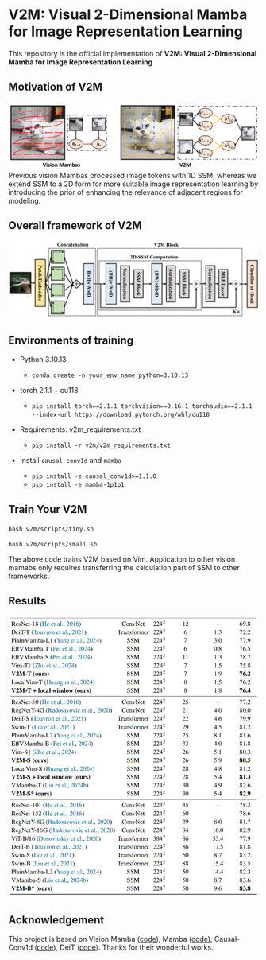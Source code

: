 # V2M: Visual 2-Dimensional Mamba for Image Representation Learning

This repository is the official implementation of **V2M: Visual 2-Dimensional Mamba for Image Representation Learning**

## Motivation of V2M

![Alt text](./motivation.png)
Previous vision Mambas processed image tokens with 1D SSM, whereas we extend SSM to a 2D form for more suitable image representation
learning by introducing the prior of enhancing the relevance of adjacent regions for modeling.

## Overall framework of V2M

![Alt text](./framework.png)

## Environments of training

- Python 3.10.13

  - `conda create -n your_env_name python=3.10.13`

- torch 2.1.1 + cu118
  - `pip install torch==2.1.1 torchvision==0.16.1 torchaudio==2.1.1 --index-url https://download.pytorch.org/whl/cu118`

- Requirements: v2m_requirements.txt
  - `pip install -r v2m/v2m_requirements.txt`

- Install ``causal_conv1d`` and ``mamba``
  - `pip install -e causal_conv1d>=1.1.0`
  - `pip install -e mamba-1p1p1`

## Train Your V2M

`bash v2m/scripts/tiny.sh`

`bash v2m/scripts/small.sh`

The above code trains V2M based on Vim. Application to other vision mamabs only requires transferring the calculation part of SSM to other frameworks.

## Results

![Alt text](./result.png)

## Acknowledgement 
This project is based on Vision Mamba ([code](https://github.com/hustvl/Vim/tree/main)), Mamba ([code](https://github.com/state-spaces/mamba)), Causal-Conv1d ([code](https://github.com/Dao-AILab/causal-conv1d)), DeiT ([code](https://github.com/facebookresearch/deit)). Thanks for their wonderful works.
